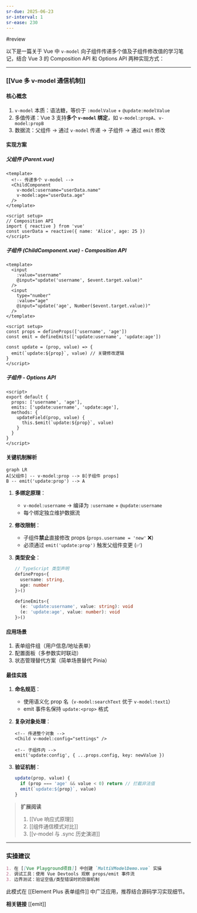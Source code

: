 ```yaml
---
sr-due: 2025-06-23
sr-interval: 1
sr-ease: 230
---
```


#review 

以下是一篇关于 Vue 中 `v-model` 向子组件传递多个值及子组件修改值的学习笔记，结合 Vue 3 的 Composition API 和 Options API 两种实现方式：

---
### [[Vue 多 v-model 通信机制]]
#### **核心概念**

1. `v-model` 本质：语法糖，等价于 `:modelValue` + `@update:modelValue`
2. 多值传递：Vue 3 支持**多个 `v-model` 绑定**，如 `v-model:propA`、`v-model:propB`
3. 数据流：父组件 → 通过 `v-model` 传递 → 子组件 → 通过 `emit` 修改


#### **实现方案**
##### 父组件 (Parent.vue)
```vue
<template>
  <!-- 传递多个 v-model -->
  <ChildComponent 
    v-model:username="userData.name"
    v-model:age="userData.age"
  />
</template>

<script setup>
// Composition API
import { reactive } from 'vue'
const userData = reactive({ name: 'Alice', age: 25 })
</script>
```

##### 子组件 (ChildComponent.vue) - Composition API
```vue
<template>
  <input 
    :value="username" 
    @input="update('username', $event.target.value)"
  />
  <input 
    type="number" 
    :value="age" 
    @input="update('age', Number($event.target.value))"
  />
</template>

<script setup>
const props = defineProps(['username', 'age'])
const emit = defineEmits(['update:username', 'update:age'])

const update = (prop, value) => {
  emit(`update:${prop}`, value) // 关键修改逻辑
}
</script>
```

##### 子组件 - Options API
```vue
<script>
export default {
  props: ['username', 'age'],
  emits: ['update:username', 'update:age'],
  methods: {
    updateField(prop, value) {
      this.$emit(`update:${prop}`, value)
    }
  }
}
</script>
```

#### **关键机制解析**
```mermaid
graph LR
A[父组件] -- v-model:prop --> B[子组件 props]
B -- emit('update:prop') --> A
```

1. **多绑定原理**：
   - `v-model:username` → 编译为 `:username` + `@update:username`
   - 每个绑定独立维护数据流

2. **修改限制**：
   - 子组件**禁止**直接修改 props (`props.username = 'new'` ❌)
   - 必须通过 `emit('update:prop')` 触发父组件变更 (✅)

3. **类型安全**：
   ```ts
   // TypeScript 类型声明
   defineProps<{ 
     username: string, 
     age: number 
   }>()
   
   defineEmits<{
     (e: 'update:username', value: string): void
     (e: 'update:age', value: number): void
   }>()
   ```

#### **应用场景**
1. 表单组件组（用户信息/地址表单）
2. 配置面板（多参数实时联动）
3. 状态管理替代方案（简单场景替代 Pinia）

#### **最佳实践**
1. **命名规范**：
   - 使用语义化 prop 名（`v-model:searchText` 优于 `v-model:text1`）
   - emit 事件名保持 `update:<prop>` 格式

2. **复杂对象处理**：
   ```vue
   <!-- 传递整个对象 -->
   <Child v-model:config="settings" />
   
   <!-- 子组件内 -->
   emit('update:config', { ...props.config, key: newValue })
   ```

3. **验证机制**：
   ```js
   update(prop, value) {
     if (prop === 'age' && value < 0) return // 拦截非法值
     emit(`update:${prop}`, value)
   }
   ```

> **扩展阅读**  
> 1. [[Vue 响应式原理]]  
> 2. [[组件通信模式对比]]  
> 3. [[v-model 与 .sync 历史演进]]

---
### 实操建议
```markdown
1. 在 [[Vue Playground项目]] 中创建 `MultiVModelDemo.vue` 实操
2. 调试工具：使用 Vue Devtools 观察 props/emit 事件流
3. 边界测试：验证空值/类型错误时的防御机制
```

此模式在 [[Element Plus 表单组件]] 中广泛应用，推荐结合源码学习实现细节。


**相关链接**
[[emit]]